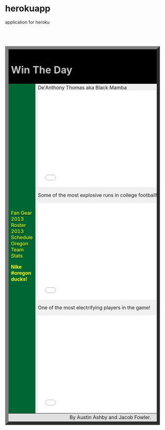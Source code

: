 herokuapp
=========

application for heroku

&nbsp;
<h1></h1>
<table width="1500" border="10">
<tbody>
<tr>
<td style="background-color: #000000; text-align: left;" colspan="2">
<h1><span style="color: silver;">Win The Day</span></h1>
</td>
</tr>
<tr>
<td style="background-color: #006633; width: 750;"><a href="http://www.collegefootballstore.com/CFS_Oregon_Ducks/browse/source/gppc95-fsab-fb-ncaa-oregon-gear?utm_content=C3F0qOw3&amp;pcrid=28964608314&amp;gclid=CMe-2OWV3rkCFScSMwodSBgAKw"><span style="color: yellow;">Fan Gear</span>
</a><a href="http://espn.go.com/college-football/team/roster/_/id/2483/oregon-ducks"><span style="color: yellow;">2013 Roster</span>
</a><a href="http://www.fbschedules.com/ncaa-13/pac-10/2013-oregon-ducks-football-schedule.php"><span style="color: yellow;">2013 Schedule</span>
</a><a href="http://espn.go.com/college-football/team/stats/_/id/2483/oregon-ducks"><span style="color: yellow;">Oregon Team Stats</span>
</a>

<b><span style="color: yellow;">Nike #oregon ducks!</span></b></td>
<td style="background-color: #f0f0f0; height: 200px; width: 200px;">De'Anthony Thomas aka Black Mamba<iframe src="//www.youtube.com/embed/5ulHw2C3geo" height="315" width="560" allowfullscreen="" frameborder="0"></iframe>

Some of the most explosive runs in college football!

<iframe src="//www.youtube.com/embed/DuEAZeInSIY" height="315" width="560" allowfullscreen="" frameborder="0"></iframe>

One of the most electrifying players in the game!

<iframe src="//www.youtube.com/embed/AdQcqop2R-w" height="315" width="560" allowfullscreen="" frameborder="0"></iframe></td>
</tr>
<tr>
<td style="background-color: #e0e0e0; text-align: center;" colspan="2">By Austin Ashby and Jacob Fowler.</td>
</tr>
</tbody>
</table>
&nbsp;

&nbsp;
